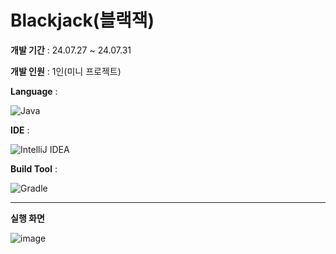 # Blackjack(블랙잭)

**개발 기간** : 24.07.27 ~ 24.07.31

**개발 인원** : 1인(미니 프로젝트)

**Language** : 

![Java](https://img.shields.io/badge/java-%23ED8B00.svg?style=for-the-badge&logo=openjdk&logoColor=white) 

**IDE** :

![IntelliJ IDEA](https://img.shields.io/badge/IntelliJIDEA-000000.svg?style=for-the-badge&logo=intellij-idea&logoColor=white)

**Build Tool** :

![Gradle](https://img.shields.io/badge/Gradle-02303A.svg?style=for-the-badge&logo=Gradle&logoColor=white)

---

**실행 화면**

![image](https://github.com/user-attachments/assets/78cac97f-59ad-419f-86af-e6d0a3a991d6)
